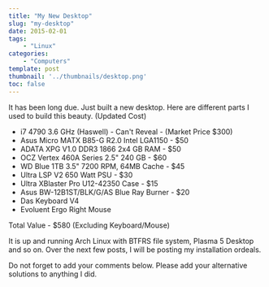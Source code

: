 ```yaml
---
title: "My New Desktop"
slug: "my-desktop"
date: 2015-02-01
tags:
    - "Linux"
categories:
    - "Computers"
template: post
thumbnail: '../thumbnails/desktop.png'
toc: false
---
```


It has been long due. Just built a new desktop. Here are different parts
I used to build this beauty. (Updated Cost)

-   i7 4790 3.6 GHz (Haswell) - Can't Reveal - (Market Price $300)
-   Asus Micro MATX B85-G R2.0 Intel LGA1150 - $50
-   ADATA XPG V1.0 DDR3 1866 2x4 GB RAM - $50
-   OCZ Vertex 460A Series 2.5" 240 GB - $60
-   WD Blue 1TB 3.5" 7200 RPM, 64MB Cache - $45
-   Ultra LSP V2 650 Watt PSU - $30
-   Ultra XBlaster Pro U12-42350 Case - $15
-   Asus BW-12B1ST/BLK/G/AS Blue Ray Burner - $20
-   Das Keyboard V4
-   Evoluent Ergo Right Mouse

Total Value - $580 (Excluding Keyboard/Mouse)

It is up and running Arch Linux with BTFRS file system, Plasma 5 Desktop
and so on. Over the next few posts, I will be posting my installation
ordeals.

Do not forget to add your comments below. Please add your alternative
solutions to anything I did.
